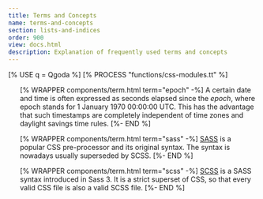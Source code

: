 ```yaml
---
title: Terms and Concepts 
name: terms-and-concepts 
section: lists-and-indices
order: 900
view: docs.html
description: Explanation of frequently used terms and concepts
---
```

<!--qgoda-no-xgettext-->
[% USE q = Qgoda %]
[% PROCESS "functions/css-modules.tt" %]
<ul>
<!--/qgoda-no-xgettext-->

[% WRAPPER components/term.html term="epoch" -%]
A certain date and time is often expressed as seconds elapsed since the
<em>epoch</em>, where epoch stands for 1 January 1970 00:00:00 UTC.
This has the advantage that such timestamps are completely independent
of time zones and daylight savings time rules.
[%- END %]

[% WRAPPER components/term.html term="sass" -%]
<a href="http://sass-lang.com/" target="_blank">SASS</a> is a popular
CSS pre-processor and its original syntax.  The syntax is nowadays
usually superseded by <q-term>SCSS</q-term>.
[%- END %]

[% WRAPPER components/term.html term="scss" -%]
<a href="http://sass-lang.com/documentation/file.SCSS_FOR_SASS_USERS.html"
target="_blank">SCSS</a> is a <q-term>SASS</q-term> syntax introduced in
Sass 3.  It is a strict superset of CSS, so that every valid CSS file is
also a valid SCSS file.
[%- END %]

<!--qgoda-no-xgettext-->
</ul>
<!--/qgoda-no-xgettext-->
